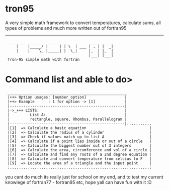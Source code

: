 # tron95
A very simple math framework to convert temperatures, calculate sums, all types of problems and much more written out of fortran95

<hr>

```
  _______  ______  _____  __   _      ___   ___ 
     |    |_____/ |     | | \  | ___ | . | |  _|
     |    |    \_ |_____| |  \_|     |_  | |_  |
                                     |___| |___|
 Tron-95 simple math with fortran 

```

# Command list and able to do>

```
 _____________________________________________________
 |++> Option usages: [number_option]                 |
 |++> Example      : 1 for option -> [1]             |
 |---------------------------------------------------|
 |->_+++ LISTS:                                      |
 |         List A:                                   |
 |         rectangle, square, Rhombus, Parallelogram |
 |---------------------------------------------------|...........
 |[1]  => Calculate a basic equation                            |
 |[2]  => Calculate the radius of a cylinder                    |
 |[3]  => Check if values match up to list A                    |
 |[4]  => Calculate if a point lies inside or out of a circle   |
 |[5]  => Calculate the biggest number out of 3 integers        |
 |[6]  => Calculate the area, circumference and vol of a circle |
 |[7]  => Calculate and find any roots of a 2nd degree equation |
 |[8]  => Calculate and convert temperature from celcius to F   |
 |[9]  => Locate the area of a triangle and the input point     |
 :..............................................................:
```

you cant do much its really just for school on my end, and to test my current knowlege of fortran77 - fortran95 etc, hope yall can have fun with it :D
